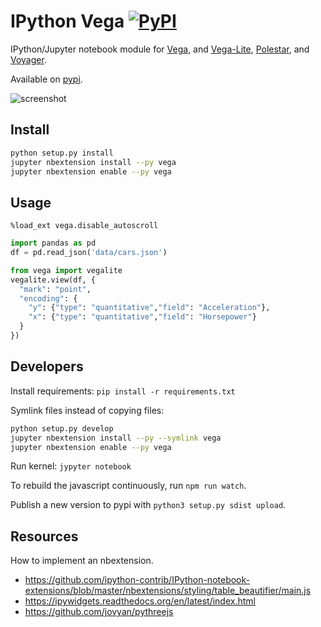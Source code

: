 # IPython Vega [![PyPI](https://img.shields.io/pypi/v/vega.svg?maxAge=2592000)]()

IPython/Jupyter notebook module for [Vega](https://github.com/vega/vega-lite), and [Vega-Lite](https://github.com/vega/vega-lite), [Polestar](https://github.com/vega/polestar), and [Voyager](https://github.com/vega/voyager).

Available on [pypi](https://pypi.python.org/pypi/vega).

![screenshot](https://raw.githubusercontent.com/vega/ipyvega/master/screenshot.png "Screenshot of the Vega-Lite module")


## Install

```sh
python setup.py install
jupyter nbextension install --py vega
jupyter nbextension enable --py vega
```

## Usage

```
%load_ext vega.disable_autoscroll
```

```py
import pandas as pd
df = pd.read_json('data/cars.json')

from vega import vegalite
vegalite.view(df, {
  "mark": "point",
  "encoding": {
    "y": {"type": "quantitative","field": "Acceleration"},
    "x": {"type": "quantitative","field": "Horsepower"}
  }
})
```

## Developers

Install requirements: `pip install -r requirements.txt`

Symlink files instead of copying files:

```sh
python setup.py develop
jupyter nbextension install --py --symlink vega
jupyter nbextension enable --py vega
```

Run kernel: `jypyter notebook`

To rebuild the javascript continuously, run `npm run watch`.

Publish a new version to pypi with `python3 setup.py sdist upload`.


## Resources

How to implement an nbextension.

* https://github.com/ipython-contrib/IPython-notebook-extensions/blob/master/nbextensions/styling/table_beautifier/main.js
* https://ipywidgets.readthedocs.org/en/latest/index.html
* https://github.com/jovyan/pythreejs

